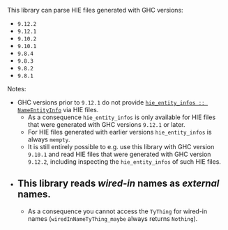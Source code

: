 This library can parse HIE files generated with GHC versions:
 - `9.12.2`
 - `9.12.1`
 - `9.10.2`
 - `9.10.1`
 - `9.8.4`
 - `9.8.3`
 - `9.8.2`
 - `9.8.1`

Notes:
 - GHC versions prior to `9.12.1` do not provide [`hie_entity_infos :: NameEntityInfo`][hie_entity_infos] via HIE files.
   - As a consequence `hie_entity_infos` is only available for HIE files that were generated with GHC versions `9.12.1` or later.
   - For HIE files generated with earlier versions `hie_entity_infos` is always `mempty`.
   - It is still entirely possible to e.g. use this library with GHC version `9.10.1` and read HIE files that were generated with GHC version `9.12.2`, including inspecting the `hie_entity_infos` of such HIE files.
- This library reads *wired-in* names as *external* names.
  - 
  - As a consequence you cannot access the `TyThing` for wired-in names (`wiredInNameTyThing_maybe` always returns `Nothing`).

[hie_entity_infos]: https://hackage-content.haskell.org/package/ghc-hie-0.0.2/docs/GHC-Iface-Ext-Types.html#v:hie_entity_infos
